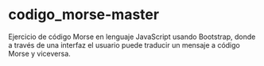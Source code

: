 # codigo_morse-master

Ejercicio de código Morse en lenguaje JavaScript usando Bootstrap, donde a través de una interfaz el usuario puede traducir un mensaje a código Morse y viceversa.
